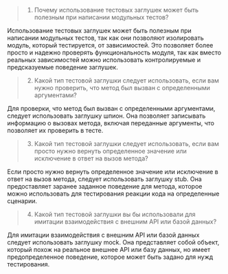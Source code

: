 > 1. Почему использование тестовых заглушек может быть полезным при написании модульных тестов?

Использование тестовых заглушек может быть полезным при написании модульных тестов, так как они позволяют изолировать
модуль, который тестируется, от зависимостей. Это позволяет более просто и надежно проверять функциональность модуля,
так как вместо реальных зависимостей можно использовать контролируемые и предсказуемые поведение заглушек.

> 2. Какой тип тестовой заглушки следует использовать, если вам нужно проверить, что метод был вызван с определенными
     аргументами?

Для проверки, что метод был вызван с определенными аргументами, следует использовать заглушку шпион. Она
позволяет записывать информацию о вызовах метода, включая переданные аргументы, что позволяет их проверить в тесте.

> 3. Какой тип тестовой заглушки следует использовать, если вам просто нужно вернуть определенное значение или
     исключение
     в ответ на вызов метода?

Если просто нужно вернуть определенное значение или исключение в ответ на вызов метода, следует использовать
заглушку stub. Она предоставляет заранее заданное поведение для метода, которое можно использовать для
тестирования реакции кода на определенные сценарии.

> 4. Какой тип тестовой заглушки вы бы использовали для имитации взаимодействия с внешним API или базой данных?

Для имитации взаимодействия с внешним API или базой данных следует использовать заглушку mock. Она представляет
собой объект, который похож на реальное внешнее API или базу данных, но имеет предопределенное поведение, которое может
быть задано для нужд тестирования.